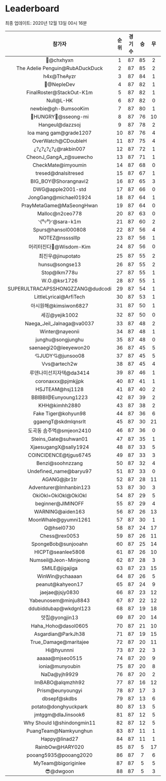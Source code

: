 # Leaderboard
최종 업데이트: 2020년 12월 13일 00시 16분




| 참가자 | 순위 | 경기수 | 승 | 무 | 패 | 승점 |
|:---:|:---:|:---:|:---:|:---:|:---:|:---:|
| 👑@chxhyxn | 1 | 87 | 85 | 2 | 0 | 257 |
| The Adelie Penguin@RubADuckDuck | 2 | 87 | 85 | 2 | 0 | 257 |
| h4x@TheAyzr | 3 | 87 | 84 | 1 | 2 | 253 |
| 🥈@NepleDev | 4 | 87 | 82 | 1 | 4 | 247 |
| FinalRoster@StackOut-K1m | 5 | 87 | 82 | 1 | 4 | 247 |
| Null@L-HK | 6 | 87 | 82 | 0 | 5 | 246 |
| newbie@gh-BumsooKim | 7 | 87 | 80 | 1 | 6 | 241 |
| 🍗HUNGRY🍗@sseong-mi | 8 | 87 | 76 | 10 | 1 | 238 |
| Hangeul@dazzsoj | 9 | 87 | 78 | 2 | 7 | 236 |
| loa mang gam@grade1207 | 10 | 87 | 76 | 4 | 7 | 232 |
| OverWatch@CDoubleH | 11 | 87 | 75 | 4 | 8 | 229 |
| ¿?¿?¿?¿?¿@rakbin007 | 12 | 87 | 72 | 1 | 14 | 217 |
| CheonJ_GangA_z@suewcho | 13 | 87 | 71 | 1 | 15 | 214 |
| CheckMate@imyoumin | 14 | 87 | 68 | 0 | 19 | 204 |
| tresed@dnalsitresed | 15 | 87 | 67 | 1 | 19 | 202 |
| BIG_BOY@Shorangnavi2 | 16 | 87 | 65 | 3 | 19 | 198 |
| DWG@apple2001-std | 17 | 87 | 66 | 0 | 21 | 198 |
| JongGang@michael01924 | 18 | 87 | 64 | 1 | 22 | 193 |
| PrayMetaGame@MaSeongHwan | 19 | 87 | 64 | 0 | 23 | 192 |
| Malloc@n2ceo778 | 20 | 87 | 63 | 0 | 24 | 189 |
| ◝(⁰▿⁰)◜@sara-k1m | 21 | 87 | 60 | 2 | 25 | 182 |
| Spurs@hansol000808 | 22 | 87 | 56 | 4 | 27 | 172 |
| NOTEZ@nsssslllp | 23 | 87 | 56 | 1 | 30 | 169 |
| 머리터진다🤯@Wisdom-Kim | 24 | 87 | 56 | 0 | 31 | 168 |
| 최진우@jinupotato | 25 | 87 | 55 | 2 | 30 | 167 |
| hunsu@songse13 | 26 | 87 | 55 | 2 | 30 | 167 |
| Stop@lkm778u | 27 | 87 | 55 | 1 | 31 | 166 |
| W.O.@ksr1726 | 28 | 87 | 55 | 1 | 31 | 166 |
| SUPERULTRACAPSSHONGZZANG@dudcodi | 29 | 87 | 54 | 1 | 32 | 163 |
| LittleLyrical@ArfiTech | 30 | 87 | 53 | 1 | 33 | 160 |
| 아시원해@kimsiwon6827 | 31 | 87 | 50 | 1 | 36 | 151 |
| 세깅@yejik1002 | 32 | 87 | 50 | 0 | 37 | 150 |
| Naega_Jeil_Jalnaga@va0037 | 33 | 87 | 48 | 2 | 37 | 146 |
| Winter@nayeonii | 34 | 87 | 48 | 1 | 38 | 145 |
| junghu@songjunghu | 35 | 87 | 48 | 0 | 39 | 144 |
| saenaegi20@leeyewon20 | 36 | 87 | 45 | 5 | 37 | 140 |
| 💘JUDY💘@junsoo08 | 37 | 87 | 45 | 5 | 37 | 140 |
| Vvs@artech2w | 38 | 87 | 45 | 4 | 38 | 139 |
| 루덴나미선지자덱@da3414 | 39 | 87 | 46 | 1 | 40 | 139 |
| coronaxxx@pjmkjjpk | 40 | 87 | 41 | 1 | 45 | 124 |
| HSJTEAM@hsj1128 | 41 | 87 | 40 | 2 | 45 | 122 |
| BBIBBI@Eunyoung1223 | 42 | 87 | 39 | 2 | 46 | 119 |
| KHH@kimhh2880 | 43 | 87 | 38 | 2 | 47 | 116 |
| Fake Tiger@kohyun98 | 44 | 87 | 36 | 6 | 45 | 114 |
| ggaengT@skdmlqnsrlt | 45 | 87 | 30 | 21 | 36 | 111 |
| 도곡동 솜주먹@smjeon2410 | 46 | 87 | 36 | 0 | 51 | 108 |
| Steins_Gate@suhwan01 | 47 | 87 | 35 | 1 | 51 | 106 |
| XjaesugangX@sally1924 | 48 | 87 | 33 | 5 | 49 | 104 |
| COINCIDENCE@tjgus6745 | 49 | 87 | 33 | 3 | 51 | 102 |
| Benzi@soohnzzang | 50 | 87 | 32 | 4 | 51 | 100 |
| Undefined_name@baryu97 | 51 | 87 | 33 | 0 | 54 | 99 |
| AGANG@jbr1tr | 52 | 87 | 28 | 11 | 48 | 95 |
| Adventurer@Imhanbin123 | 53 | 87 | 30 | 3 | 54 | 93 |
| OkiOkl=OkiOkl@OkiOkl | 54 | 87 | 29 | 5 | 53 | 92 |
| beginner@JIMINOFF | 55 | 87 | 29 | 4 | 54 | 91 |
| WARNING@aiden163 | 56 | 87 | 26 | 13 | 48 | 91 |
| MoonWhale@gyumni1261 | 57 | 87 | 30 | 1 | 56 | 91 |
| Q@hsel0730 | 58 | 87 | 24 | 17 | 46 | 89 |
| Chess@rex0053 | 59 | 87 | 26 | 11 | 50 | 89 |
| SpongeBob@sunjooahn | 60 | 87 | 25 | 14 | 48 | 89 |
| HICPT@seanlee5808 | 61 | 87 | 26 | 10 | 51 | 88 |
| Numseil@Jeon-Minjeong | 62 | 87 | 28 | 3 | 56 | 87 |
| SMILE@jigajiga | 63 | 87 | 23 | 15 | 49 | 84 |
| WinWin@ychaaaan | 64 | 87 | 26 | 5 | 56 | 83 |
| peanut@kahyeon17 | 65 | 87 | 24 | 9 | 54 | 81 |
| jaejae@jsjy0830 | 66 | 87 | 23 | 12 | 52 | 81 |
| Yabeunosem@minju8843 | 67 | 87 | 22 | 12 | 53 | 78 |
| ddubiddubap@wkdgnl123 | 68 | 87 | 19 | 18 | 50 | 75 |
| 맛집@yongjin13 | 69 | 87 | 20 | 14 | 53 | 74 |
| Haha_Hoho@dasol0605 | 70 | 87 | 21 | 10 | 56 | 73 |
| Asgardian@ParkJh38 | 71 | 87 | 19 | 15 | 53 | 72 |
| True_Damage@maritajee | 72 | 87 | 20 | 11 | 56 | 71 |
| Hi@hyunnni | 73 | 87 | 22 | 3 | 62 | 69 |
| aaaaa@mjseo0515 | 74 | 87 | 20 | 9 | 58 | 69 |
| ionia@munyoubin | 75 | 87 | 20 | 8 | 59 | 68 |
| NaDa@yjh9929 | 76 | 87 | 20 | 2 | 65 | 62 |
| ImBABO@alqmzhh92 | 77 | 87 | 16 | 12 | 59 | 60 |
| Prism@eunyoungyi | 78 | 87 | 17 | 3 | 67 | 54 |
| dbsepf@skdbs | 79 | 87 | 13 | 6 | 68 | 45 |
| potato@donghyuckpark | 80 | 87 | 13 | 5 | 69 | 44 |
| jmtggm@dlaJinsook6 | 81 | 87 | 12 | 5 | 70 | 41 |
| Why Should I@shindongmin11 | 82 | 87 | 12 | 5 | 70 | 41 |
| PuangTeam@Namkyunghun | 83 | 87 | 11 | 1 | 75 | 34 |
| Happy@linad27 | 84 | 87 | 11 | 1 | 75 | 34 |
| RainbOw@HARY020 | 85 | 87 | 5 | 17 | 65 | 32 |
| pooang5935@pooang2020 | 86 | 87 | 7 | 6 | 74 | 27 |
| MyTeam@bigoriginlee | 87 | 87 | 5 | 5 | 77 | 20 |
| 😎@dwgoon | 88 | 87 | 5 | 3 | 79 | 18 |